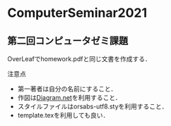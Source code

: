 # ComputerSeminar2021

## 第二回コンピュータゼミ課題

OverLeafでhomework.pdfと同じ文書を作成する．

注意点
- 第一著者は自分の名前にすること．
- 作図は[Diagram.net](https://app.diagrams.net/)を利用すること．
- スタイルファイルはorsabs-utf8.styを利用すること．
- template.texを利用しても良い．
